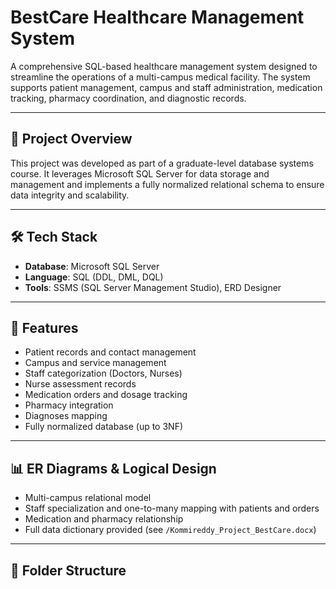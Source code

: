 # BestCare Healthcare Management System

A comprehensive SQL-based healthcare management system designed to streamline the operations of a multi-campus medical facility. The system supports patient management, campus and staff administration, medication tracking, pharmacy coordination, and diagnostic records.

---

## 📌 Project Overview

This project was developed as part of a graduate-level database systems course. It leverages Microsoft SQL Server for data storage and management and implements a fully normalized relational schema to ensure data integrity and scalability.

---

## 🛠️ Tech Stack

- **Database**: Microsoft SQL Server
- **Language**: SQL (DDL, DML, DQL)
- **Tools**: SSMS (SQL Server Management Studio), ERD Designer

---

## 🧱 Features

- Patient records and contact management
- Campus and service management
- Staff categorization (Doctors, Nurses)
- Nurse assessment records
- Medication orders and dosage tracking
- Pharmacy integration
- Diagnoses mapping
- Fully normalized database (up to 3NF)

---

## 📊 ER Diagrams & Logical Design

- Multi-campus relational model
- Staff specialization and one-to-many mapping with patients and orders
- Medication and pharmacy relationship
- Full data dictionary provided (see `/Kommireddy_Project_BestCare.docx`)

---

## 📁 Folder Structure

